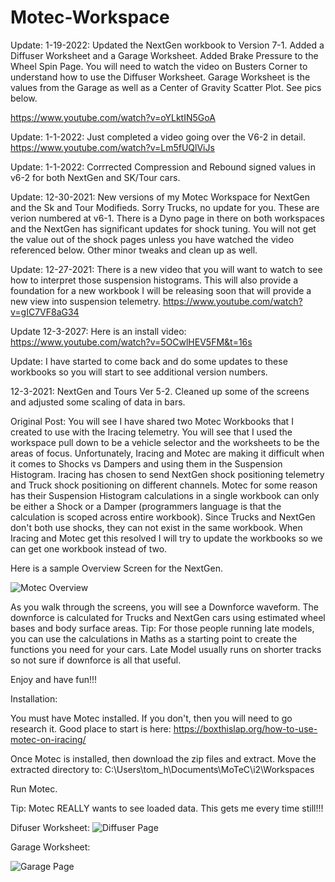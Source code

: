 # Motec-Workspace
Update: 1-19-2022: Updated the NextGen workbook to Version 7-1.  Added a Diffuser Worksheet and a Garage Worksheet.  Added Brake Pressure to the Wheel Spin Page.  You will need to watch the video on Busters Corner to understand how to use the Diffuser Worksheet.  Garage Worksheet is the values from the Garage as well as a Center of Gravity Scatter Plot.  See pics below.

https://www.youtube.com/watch?v=oYLktIN5GoA

Update: 1-1-2022: Just completed a video going over the V6-2 in detail.  https://www.youtube.com/watch?v=Lm5fUQlViJs

Update: 1-1-2022: Corrrected Compression and Rebound signed values in v6-2 for both NextGen and SK/Tour cars.

Update: 12-30-2021: New versions of my Motec Workspace for NextGen and the Sk and Tour Modifieds.  Sorry Trucks, no update for you.  These are verion numbered at v6-1.  There is a Dyno page in there on both workspaces and the NextGen has significant updates for shock tuning.  You will not get the value out of the shock pages unless you have watched the video referenced below.  Other minor tweaks and clean up as well.

Update: 12-27-2021: There is a new video that you will want to watch to see how to interpret those suspension histograms.  This will also provide a foundation for a new workbook I will be releasing soon that will provide a new view into suspension telemetry.  https://www.youtube.com/watch?v=gIC7VF8aG34

Update 12-3-2027: Here is an install video: https://www.youtube.com/watch?v=5OCwlHEV5FM&t=16s

Update: I have started to come back and do some updates to these workbooks so you will start to see additional version numbers.

12-3-2021: NextGen and Tours Ver 5-2.  Cleaned up some of the screens and adjusted some scaling of data in bars.

Original Post: 
You will see I have shared two Motec Workbooks that I created to use with the Iracing telemetry. You will see that I used the workspace pull down to be a vehicle selector and the worksheets to be the areas of focus.  Unfortunately, Iracing and Motec are making it difficult when it comes to Shocks vs Dampers and using them in the Suspension Histogram. Iracing has chosen to send NextGen shock positioning telemetry and Truck shock positioning on different channels. Motec for some reason has their Suspension Histogram calculations in a single workbook can only be either a Shock or a Damper (programmers language is that the calculation is scoped across entire workbook).  Since Trucks and NextGen don't both use shocks, they can not exist in the same workbook.  When Iracing and Motec get this resolved I will try to update the workbooks so we can get one workbook instead of two.


Here is a sample Overview Screen for the NextGen.

![Motec Overview](https://user-images.githubusercontent.com/8271391/141644352-e0d89e26-42e2-4067-8cad-02168c2f8de2.png)


As you walk through the screens, you will see a Downforce waveform.  The downforce is calculated for Trucks and NextGen cars using estimated wheel bases and body surface areas. 
Tip: For those people running late models, you can use the calculations in Maths as a starting point to create the functions you need for your cars.  Late Model usually runs on shorter tracks so not sure if downforce is all that useful.  

Enjoy and have fun!!!

Installation:

You must have Motec installed.  If you don't, then you will need to go research it.  Good place to start is here: https://boxthislap.org/how-to-use-motec-on-iracing/

Once Motec is installed, then download the zip files and extract.  Move the extracted directory to: C:\Users\tom_h\Documents\MoTeC\i2\Workspaces

Run Motec.

Tip:  Motec REALLY wants to see loaded data.  This gets me every time still!!!  

Difuser Worksheet: 
![Diffuser Page](https://user-images.githubusercontent.com/8271391/150249281-4fda4860-d46e-4b64-a08e-0d5d8b1c2a2f.jpg)


Garage Worksheet:

![Garage Page](https://user-images.githubusercontent.com/8271391/150249363-1f0bba33-701f-4d9a-ad52-af3d4674521f.jpg)




